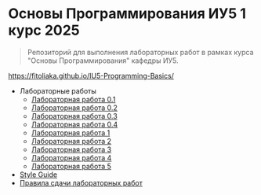 # Основы Программирования ИУ5    1 курс 2025

> Репозиторий для выполнения лабораторных работ в рамках курса "Основы Программирования" кафедры ИУ5.


https://fitoliaka.github.io/IU5-Programming-Basics/

 - Лабораторные работы
	 - [Лабораторная работа 0.1](https://fitoliaka.github.io/IU5-Programming-Basics/labs/lab-00_1.html)
	 - [Лабораторная работа 0.2](https://fitoliaka.github.io/IU5-Programming-Basics/labs/lab-00_1.html)
	 - [Лабораторная работа 0.3](https://fitoliaka.github.io/IU5-Programming-Basics/labs/lab-00_1.html)
	 - [Лабораторная работа 0.4](https://fitoliaka.github.io/IU5-Programming-Basics/labs/lab-00_1.html)
	 - [Лабораторная работа 1](https://fitoliaka.github.io/IU5-Programming-Basics/labs/lab-01.html)
	 - [Лабораторная работа 2](https://fitoliaka.github.io/IU5-Programming-Basics/labs/lab-01.html)
	 - [Лабораторная работа 3](https://fitoliaka.github.io/IU5-Programming-Basics/labs/lab-01.html)
	 - [Лабораторная работа 4](https://fitoliaka.github.io/IU5-Programming-Basics/labs/lab-01.html)
	 - [Лабораторная работа 5](https://fitoliaka.github.io/IU5-Programming-Basics/labs/lab-01.html)
 - [Style Guide](ttps://fitoliaka.github.io/IU5-Programming-Basics/Style%20Guide.html)
 - [Правила сдачи лабораторных работ](https://fitoliaka.github.io/IU5-Programming-Basics/rules.html)
